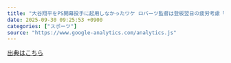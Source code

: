 ```yaml
---
title: "大谷翔平をPS開幕投手に起用しなかったワケ ロバーツ監督は登板翌日の疲労考慮「第3戦の次の日はオフになる」 - Yahoo!ニュース"
date: 2025-09-30 09:25:53 +0900
categories: ["スポーツ"]
source: "https://www.google-analytics.com/analytics.js"
---
```


[出典はこちら](https://www.google-analytics.com/analytics.js)
